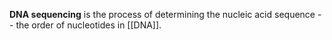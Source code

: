 **DNA sequencing** is the process of determining the nucleic acid sequence -- the order of nucleotides in [[DNA]].